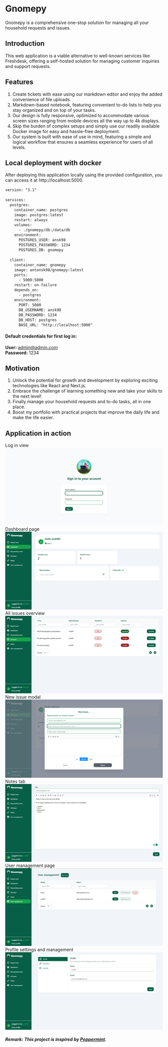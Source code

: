 # Gnomepy
Gnomepy is a comprehensive one-stop solution for managing all your household requests and issues.

## Introduction
This web application is a viable alternative to well-known services like Freshdesk, offering a self-hosted solution for managing customer inquiries and support requests.

## Features

1. Create tickets with ease using our markdown editor and enjoy the added convenience of file uploads.
2. Markdown-based notebook, featuring convenient to-do lists to help you stay organized and on top of your tasks.
3. Our design is fully responsive, optimized to accommodate various screen sizes ranging from mobile devices all the way up to 4k displays.
4. Skip the burden of complex setups and simply use our readily available Docker image for easy and hassle-free deployment.
5. Our system is built with ease of use in mind, featuring a simple and logical workflow that ensures a seamless experience for users of all levels.

## Local deployment with docker
After deploying this application locally using the provided configuration, you can access it at http://localhost:5000.

```
version: "3.1"

services:
  postgres:
    container_name: postgres
    image: postgres:latest
    restart: always
    volumes:
      - ./gnomepy/db:/data/db
    environment:
      POSTGRES_USER: ansk98
      POSTGRES_PASSWORD: 1234
      POSTGRES_DB: gnomepy

  client:
    container_name: gnomepy
    image: antonsk98/gnomepy:latest
    ports:
      - 5000:5000
    restart: on-failure
    depends_on:
      - postgres
    environment:
      PORT: 5000
      DB_USERNAME: ansk98
      DB_PASSWORD: 1234
      DB_HOST: postgres
      BASE_URL: "http://localhost:5000"
```
#### Default credentials for first log in:
**User:** admin@admin.com
<br>
**Password:** 1234

## Motivation
1. Unlock the potential for growth and development by exploring exciting technologies like React and Next.js.
2. Embrace the challenge of learning something new and take your skills to the next level!
2. Finally manage your household requests and to-do tasks, all in one place.
3. Boost my portfolio with practical projects that improve the daily life and make the life easier.

## Application in action
Log in view
![Log in view](assets/log_in.PNG)
Dashboard page
![Dashboard page](assets/dashboard.PNG)
All issues overview
![All issues overview](assets/all_issues.PNG)
New issue modal
![New issue modal](assets/new_issue.PNG)
Notes tab
![Notes tab](assets/notes.PNG)
User management page
![User management page](assets/user_managements.PNG)
Profile settings and management
![Profile settings and management](assets/profile_management.PNG)
##### **Remark:** This project is inspired by [Peppermint](https://github.com/Peppermint-Lab/peppermint). 
